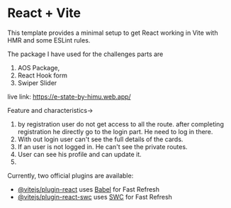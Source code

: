 # React + Vite

This template provides a minimal setup to get React working in Vite with HMR and some ESLint rules.

The package I have used for the challenges parts are

1. AOS Package,
2. React Hook form
3. Swiper Slider

live link: https://e-state-by-himu.web.app/

Feature and characteristics->

1. by registration user do not get access to all the route. after completing registration he directly go to the login part. He need to log in there.
2. With out login user can't see the full details of the cards.
3. If an user is not logged in. He can't see the private routes.
4. User can see his profile and can update it.
5.

Currently, two official plugins are available:

- [@vitejs/plugin-react](https://github.com/vitejs/vite-plugin-react/blob/main/packages/plugin-react/README.md) uses [Babel](https://babeljs.io/) for Fast Refresh
- [@vitejs/plugin-react-swc](https://github.com/vitejs/vite-plugin-react-swc) uses [SWC](https://swc.rs/) for Fast Refresh
